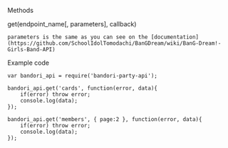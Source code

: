 
Methods

get(endpoint_name[, parameters], callback)

    parameters is the same as you can see on the [documentation](https://github.com/SchoolIdolTomodachi/BanGDream/wiki/BanG-Dream!-Girls-Band-API)

Example code
~~~~
var bandori_api = require('bandori-party-api');

bandori_api.get('cards', function(error, data){
    if(error) throw error;
    console.log(data);
});

bandori_api.get('members', { page:2 }, function(error, data){
    if(error) throw error;
    console.log(data);
});
~~~~
